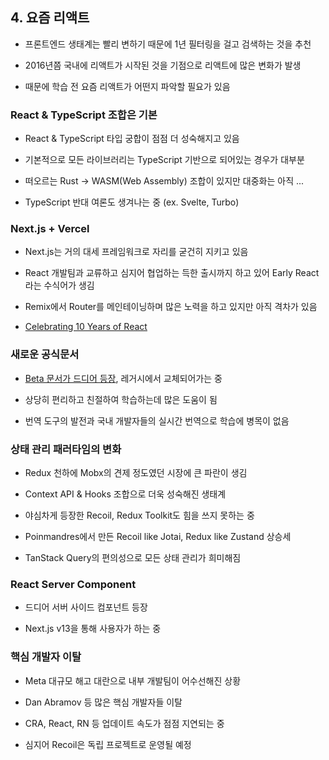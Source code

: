 ## 4. 요즘 리액트

- 프론트엔드 생태계는 빨리 변하기 때문에 1년 필터링을 걸고 검색하는 것을 추천

- 2016년쯤 국내에 리액트가 시작된 것을 기점으로 리액트에 많은 변화가 발생

- 때문에 학습 전 요즘 리액트가 어떤지 파악할 필요가 있음

### React & TypeScript 조합은 기본

- React & TypeScript 타입 궁합이 점점 더 성숙해지고 있음

- 기본적으로 모든 라이브러리는 TypeScript 기반으로 되어있는 경우가 대부분

- 떠오르는 Rust -> WASM(Web Assembly) 조합이 있지만 대중화는 아직 ...

- TypeScript 반대 여론도 생겨나는 중 (ex. Svelte, Turbo)

### Next.js + Vercel

- Next.js는 거의 대세 프레임워크로 자리를 굳건히 지키고 있음

- React 개발팀과 교류하고 심지어 협업하는 득한 출시까지 하고 있어 Early React라는 수식어가 생김

- Remix에서 Router를 메인테이닝하며 많은 노력을 하고 있지만 아직 격차가 있음

- [Celebrating 10 Years of React](https://vercel.com/blog/10-years-of-react)

### 새로운 공식문서

- [Beta 문서가 드디어 등장](https://react.dev/), 레거시에서 교체되어가는 중

- 상당히 편리하고 친절하여 학습하는데 많은 도움이 됨

- 번역 도구의 발전과 국내 개발자들의 실시간 번역으로 학습에 병목이 없음

### 상태 관리 패러타임의 변화

- Redux 천하에 Mobx의 견제 정도였던 시장에 큰 파란이 생김

- Context API & Hooks 조합으로 더욱 성숙해진 생태계

- 야심차게 등장한 Recoil, Redux Toolkit도 힘을 쓰지 못하는 중

- Poinmandres에서 만든 Recoil like Jotai, Redux like Zustand 상승세

- TanStack Query의 편의성으로 모든 상태 관리가 희미해짐

### React Server Component

- 드디어 서버 사이드 컴포넌트 등장

- Next.js v13을 통해 사용자가 하는 중

### 핵심 개발자 이탈

- Meta 대규모 해고 대란으로 내부 개발팀이 어수선해진 상황

- Dan Abramov 등 많은 핵심 개발자들 이탈

- CRA, React, RN 등 업데이트 속도가 점점 지연되는 중

- 심지어 Recoil은 독립 프로젝트로 운영될 예정
